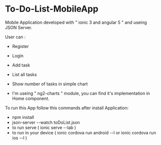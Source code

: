 # To-Do-List-MobileApp

Mobile Application developed with " ionic 3 and angular 5 " 
and useing JSON Server.

User can :
  * Register
  * Login
  * Add task
  * List all tasks
  * Show number of tasks in simple chart

* I'm useing " ng2-charts " module, you can find it's implementation in Home component.

To run this App follow this commands after install Application:
  * npm install
  * json-server --watch toDoList.json
   * to run serve ( ionic serve --lab )
   * to run in your device ( ionic cordova run android --l or ionic cordova run ios --l ) 
    
